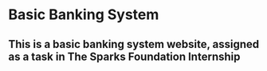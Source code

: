 # Basic Banking System

## This is a basic banking system website, assigned as a task in The Sparks Foundation Internship